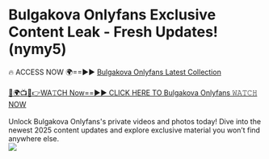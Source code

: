 # Bulgakova Onlyfans Exclusive Content Leak - Fresh Updates! (nymy5)

🔥 ACCESS NOW 🌍==►► <a href="https://tinyurl.com/kvy9nzfs" rel="nofollow">Bulgakova Onlyfans Latest Collection</a>
<br><br>
[🔴🌍📺📱👉WA𝚃CH Now==►► CLICK HERE TO Bulgakova Onlyfans 𝚆𝙰𝚃𝙲𝙷 NOW](https://tinyurl.com/kvy9nzfs)
<br><br>
Unlock Bulgakova Onlyfans's private videos and photos today! Dive into the newest 2025 content updates and explore exclusive material you won’t find anywhere else.
<br>
<a href="https://tinyurl.com/kvy9nzfs" rel="nofollow" data-target="animated-image.originalLink"><img src="https://camo.githubusercontent.com/8a4f000d20f83aca3bf7ec5f350d767afa0574a8a352519fd8cfa583a6f93a33/68747470733a2f2f692e696d6775722e636f6d2f644a486b345a712e676966" data-canonical-src="https://i.imgur.com/dJHk4Zq.gif" style="max-width: 100%; display: inline-block;" data-target="animated-image.originalImage"></a>
<br>
